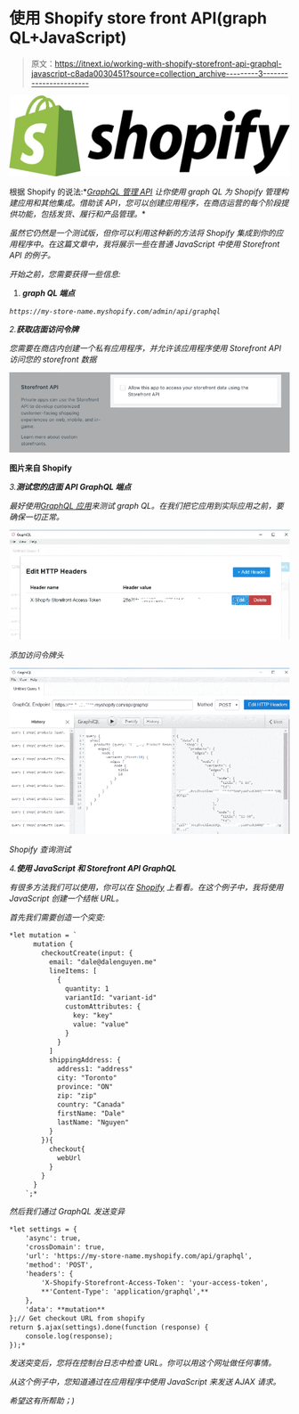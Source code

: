 # 使用 Shopify store front API(graph QL+JavaScript)

> 原文：<https://itnext.io/working-with-shopify-storefront-api-graphql-javascript-c8ada0030451?source=collection_archive---------3----------------------->

![](img/5c3b59502c06242482c300786df46a4b.png)

根据 Shopify 的说法:*[*GraphQL 管理 API*](https://help.shopify.com/en/api/graphql-admin-api) *让你使用 graph QL 为 Shopify 管理构建应用和其他集成。借助该 API，您可以创建应用程序，在商店运营的每个阶段提供功能，包括发货、履行和产品管理。**

*虽然它仍然是一个测试版，但你可以利用这种新的方法将 Shopify 集成到你的应用程序中。在这篇文章中，我将展示一些在普通 JavaScript 中使用 Storefront API 的例子。*

*开始之前，您需要获得一些信息:*

1.  ***graph QL 端点***

*`https://my-store-name.myshopify.com/admin/api/graphql`*

*2.**获取店面访问令牌***

*您需要在商店内创建一个私有应用程序，并允许该应用程序使用 Storefront API 访问您的 storefront 数据*

*![](img/462956954a71c991414f9709029d5f52.png)*

**图片来自 Shopify**

*3.**测试您的店面 API GraphQL 端点***

*最好使用[GraphQL 应用](https://github.com/skevy/graphiql-app)来测试 graph QL。在我们把它应用到实际应用之前，要确保一切正常。*

*![](img/4cdc21d9f2152e591af854182983e96a.png)*

*添加访问令牌头*

*![](img/5ea4295d6ad14508e1bd2342dc3a3e3b.png)*

*Shopify 查询测试*

*4.**使用 JavaScript 和 Storefront API GraphQL***

*有很多方法我们可以使用，你可以在 [Shopify](https://help.shopify.com/en/api/custom-storefronts/storefront-api/getting-started#using-graphiql) 上看看。在这个例子中，我将使用 JavaScript 创建一个结帐 URL。*

*首先我们需要创造一个突变:*

```
*let mutation = `
      mutation {
        checkoutCreate(input: {
          email: "dale@dalenguyen.me"
          lineItems: [
            {
              quantity: 1
              variantId: "variant-id"
              customAttributes: {
                key: "key"
                value: "value"
              }
            }
          ]
          shippingAddress: {
            address1: "address"
            city: "Toronto"
            province: "ON"
            zip: "zip"
            country: "Canada"
            firstName: "Dale"
            lastName: "Nguyen"
          }
        }){
          checkout{
            webUrl
          }
        }
      }
    `;*
```

*然后我们通过 GraphQL 发送变异*

```
*let settings = {
    'async': true,
    'crossDomain': true,
    'url': 'https://my-store-name.myshopify.com/api/graphql',
    'method': 'POST',
    'headers': {
        'X-Shopify-Storefront-Access-Token': 'your-access-token',
        **'Content-Type': 'application/graphql',**
    },
    'data': **mutation**
};// Get checkout URL from shopify
return $.ajax(settings).done(function (response) {
    console.log(response);
});*
```

*发送突变后，您将在控制台日志中检查 URL。你可以用这个网址做任何事情。*

*从这个例子中，您知道通过在应用程序中使用 JavaScript 来发送 AJAX 请求。*

*希望这有所帮助；)*